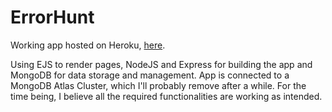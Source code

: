 # ErrorHunt

Working app hosted on Heroku, [here](https://library-app5213.herokuapp.com/).

Using EJS to render pages, NodeJS and Express for building the app and MongoDB for data storage and management.
App is connected to a MongoDB Atlas Cluster, which I'll probably remove after a while. For the time being, I believe all the required functionalities are working as intended.
